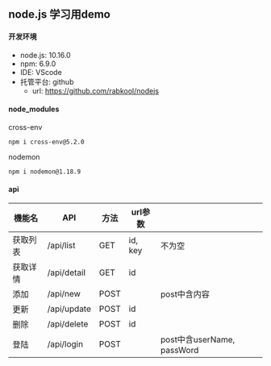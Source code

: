 ## node.js 学习用demo

#### 开发环境

- node.js: 10.16.0
- npm: 6.9.0
- IDE: VScode
- 托管平台: github
  - url: https://github.com/rabkool/nodejs

#### node_modules

cross-env

```
npm i cross-env@5.2.0
```

nodemon
```
npm i nodemon@1.18.9
```



#### api

| 機能名   | API         | 方法 | url参数 |                            |
| -------- | ----------- | ---- | ------- | -------------------------- |
| 获取列表 | /api/list   | GET  | id, key | 不为空                     |
| 获取详情 | /api/detail | GET  | id      |                            |
| 添加     | /api/new    | POST |         | post中含内容               |
| 更新     | /api/update | POST | id      |                            |
| 删除     | /api/delete | POST | id      |                            |
| 登陆     | /api/login  | POST |         | post中含userName, passWord |

